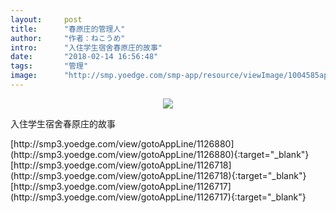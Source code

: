 ```yaml
---
layout:     post
title:      "春原庄的管理人"
author:     "作者：ねこうめ"
intro:      "入住学生宿舍春原庄的故事"
date:       "2018-02-14 16:56:48"
tags:       "管理"
image:      "http://smp.yoedge.com/smp-app/resource/viewImage/1004585appline.png"
---
```

<div style="text-align: center">
<p><img src="http://smp.yoedge.com/smp-app/resource/viewImage/1004585appline.png"/></p>
</div>
<p class="post-meta">
<span>入住学生宿舍春原庄的故事</span>
</p>
[http://smp3.yoedge.com/view/gotoAppLine/1126880](http://smp3.yoedge.com/view/gotoAppLine/1126880){:target="_blank"}
[http://smp3.yoedge.com/view/gotoAppLine/1126718](http://smp3.yoedge.com/view/gotoAppLine/1126718){:target="_blank"}
[http://smp3.yoedge.com/view/gotoAppLine/1126717](http://smp3.yoedge.com/view/gotoAppLine/1126717){:target="_blank"}


